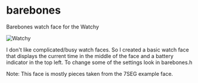 # barebones
Barebones watch face for the Watchy

![Watchy](https://i.imgur.com/3RoCNnG.jpg)

I don't like complicated/busy watch faces. So I created a basic watch face that displays the current time in the middle of the face and a battery indicator in the top left. To change some of the settings look in barebones.h


Note:
This face is mostly pieces taken from the 7SEG example face.
